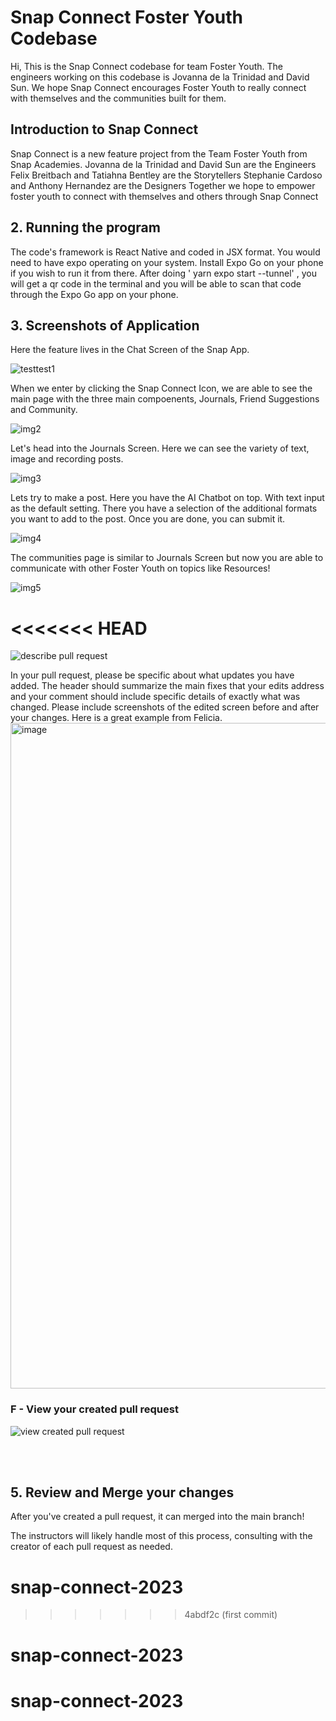 # Snap Connect Foster Youth Codebase

Hi, This is the Snap Connect codebase for team Foster Youth. The engineers working on this codebase is Jovanna de la Trinidad and David Sun. We hope Snap Connect encourages Foster Youth to really connect with themselves and the communities built for them.

## Introduction to Snap Connect

Snap Connect is a new feature project from the Team Foster Youth from Snap Academies. 
Jovanna de la Trinidad and David Sun are the Engineers
Felix Breitbach and Tatiahna Bentley are the Storytellers
Stephanie Cardoso and Anthony Hernandez are the Designers
Together we hope to empower foster youth to connect with themselves and others through Snap Connect

## 2. Running the program

The code's framework is React Native and coded in JSX format. You would need to have expo operating on your system. Install Expo Go on your phone if you wish to run it from there. After doing ' yarn expo start --tunnel' , you will get a qr code in the terminal and you will be able to scan that code through the Expo Go app on your phone.

## 3. Screenshots of Application

Here the feature lives in the Chat Screen of the Snap App. 

![testtest1](https://github.com/Snap-Engineering-Academy-2023/snap-connect-foster-youth/assets/94669951/20cec334-1671-4fc1-a1e0-37504dd82eb2)

When we enter by clicking the Snap Connect Icon, we are able to see the main page with the three main compoenents, Journals, Friend Suggestions and Community.

![img2](https://github.com/Snap-Engineering-Academy-2023/snap-connect-foster-youth/assets/94669951/428abf30-3c29-4877-8b54-7bfa67362234)

Let's head into the Journals Screen. Here we can see the variety of text, image and recording posts.

![img3](https://github.com/Snap-Engineering-Academy-2023/snap-connect-foster-youth/assets/94669951/9868a909-36d8-4cee-ba4e-b09b83450219)

Lets try to make a post. Here you have the AI Chatbot on top. With text input as the default setting. There you have a selection of the additional formats you want to add to the post. Once you are done, you can submit it.

![img4](https://github.com/Snap-Engineering-Academy-2023/snap-connect-foster-youth/assets/94669951/6ba6efaf-f2e3-4816-9cd9-7d6ca9d1aef9)

The communities page is similar to Journals Screen but now you are able to communicate with other Foster Youth on topics like Resources!

![img5](https://github.com/Snap-Engineering-Academy-2023/snap-connect-foster-youth/assets/94669951/6ca0d3d8-53d8-4956-8343-66fec52ccb23)

<<<<<<< HEAD
=======
![describe pull request](https://github.com/Snap-Engineering-Academy-2023/snapchat-starter/assets/7607483/b608c668-b48a-4f2f-b007-a28dbc8e89a0)

In your pull request, please be specific about what updates you have added. The header should summarize the main fixes that your edits address and your comment
should include specific details of exactly what was changed. Please include screenshots of the edited screen before and after your changes. Here is a great 
example from Felicia.
<img width="1065" alt="image" src="https://github.com/Snap-Engineering-Academy-2023/snapchat-starter/assets/74020035/12043923-5cd6-4085-a285-d8ec64fd8c43">


### F - View your created pull request

![view created pull request](https://github.com/Snap-Engineering-Academy-2023/snapchat-starter/assets/7607483/967d52d6-15e5-4920-9cc2-53c06872bfc5)

</details>

<br/>

<br/>

## 5. Review and Merge your changes

After you've created a pull request, it can merged into the main branch!

The instructors will likely handle most of this process, consulting with the creator of each pull request as needed.
# snap-connect-2023
>>>>>>> 4abdf2c (first commit)
# snap-connect-2023
# snap-connect-2023
